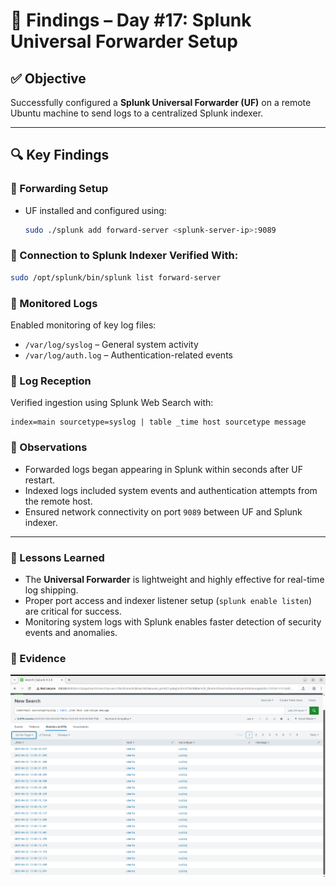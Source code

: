 # 📄 Findings – Day #17: Splunk Universal Forwarder Setup

## ✅ Objective

Successfully configured a **Splunk Universal Forwarder (UF)** on a remote Ubuntu machine to send logs to a centralized Splunk indexer.

---

## 🔍 Key Findings

### 🔗 Forwarding Setup

- UF installed and configured using:
  ```bash
  sudo ./splunk add forward-server <splunk-server-ip>:9089
### 🔗 Connection to Splunk Indexer Verified With:

```bash
sudo /opt/splunk/bin/splunk list forward-server
```

### 📝 Monitored Logs

Enabled monitoring of key log files:

- `/var/log/syslog` – General system activity  
- `/var/log/auth.log` – Authentication-related events

### 📶 Log Reception

Verified ingestion using Splunk Web Search with:

```spl
index=main sourcetype=syslog | table _time host sourcetype message
```

### 📌 Observations

- Forwarded logs began appearing in Splunk within seconds after UF restart.
- Indexed logs included system events and authentication attempts from the remote host.
- Ensured network connectivity on port `9089` between UF and Splunk indexer.

---

### 🧠 Lessons Learned

- The **Universal Forwarder** is lightweight and highly effective for real-time log shipping.
- Proper port access and indexer listener setup (`splunk enable listen`) are critical for success.
- Monitoring system logs with Splunk enables faster detection of security events and anomalies.

### 📸 Evidence

![Successful Syslog Ingestion](images/splunk-syslog-ingestion.png)
